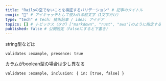 ```yaml
---
title: "Railsの空でないことを検証するバリデーション" # 記事のタイトル
emoji: "🌟" # アイキャッチとして使われる絵文字（1文字だけ）
type: "tech" # tech: 技術記事 / idea: アイデア
topics: [] # トピックス（タグ）["markdown", "rust", "aws"]のように指定する
published: false # 公開設定（falseにすると下書き）
---
```


string型などは

```
validates :example, presence: true
```

カラムがboolean型の場合は少し異なる

```
validates :example, inclusion: { in: [true, false] }
```